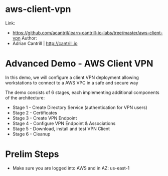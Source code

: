 # aws-client-vpn

Link: 
* https://github.com/acantril/learn-cantrill-io-labs/tree/master/aws-client-vpn
Author:
* Adrian Cantrill | http://cantrill.io

# Advanced Demo - AWS Client VPN
In this demo, we will configure a client VPN deployment allowing workstations to connect to a AWS VPC in a safe and secure way

The demo consists of 6 stages, each implementing additional components of the architecture:

* Stage 1 - Create Directory Service (authentication for VPN users)
* Stage 2 - Certificates
* Stage 3 - Create VPN Endpoint
* Stage 4 - Configure VPN Endpoint & Associations
* Stage 5 - Download, install and test VPN Client
* Stage 6 - Cleanup
# Prelim Steps
* Make sure you are logged into AWS and in AZ: us-east-1
